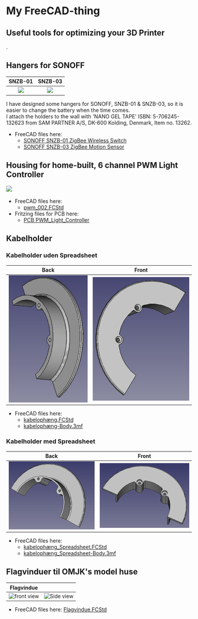 # My FreeCAD-thing

## Useful tools for optimizing your 3D Printer

. 

## Hangers for SONOFF

|SNZB-01|SNZB-03|
|:---:|:---:|
|![](./SNZB-01/Images/Skærmbillede%20fra%202023-10-31%2019-50-20.png)|![](./SNZB-03/Images/Skærmbillede%20fra%202023-10-31%2019-51-42.png)|

I have designed some hangers for SONOFF, SNZB-01 & SNZB-03, so it is easier to change the battery when the time comes.  
I attach the holders to the wall with 'NANO GEL TAPE' ISBN: 5-706245-132623 from SAM PARTNER A/S, DK-600 Kolding, Denmark, Item no. 13262.

* FreeCAD files here:
  * [SONOFF SNZB-01 ZigBee Wireless Switch](./SNZB-01/)
  * [SONOFF SNZB-03 ZigBee Motion Sensor](./SNZB-03/)

## Housing for home-built, 6 channel PWM Light Controller

![](./PWM_Light_Controller/Images/Skærmbillede%20fra%202022-10-19%2022-08-58.png)

* FreeCAD files here:
  * [pwm_002.FCStd](./PWM_Light_Controller/pwm_002.FCStd)
* Fritzing files for PCB here:
  * [PCB PWM_Light_Controller](https://github.com/sekt1953/Fritzing/tree/main/My_PCB/PWM_Light_Controller/)

## Kabelholder

### Kabelholder uden Spreadsheet

|Back|Front|
|:---:|:---:|
|![Skærmbillede%20fra%202023-11-23%2015-44-49.png](./Kabelophæng/Images/Skærmbillede%20fra%202023-11-23%2015-44-49.png)|![Skærmbillede%20fra%202023-11-23%2015-45-18.png](./Kabelophæng/Images/Skærmbillede%20fra%202023-11-23%2015-45-18.png)|

* FreeCAD files here:
  * [kabelophæng.FCStd](./Kabelophæng/kabelophæng.FCStd)
  * [kabelophæng-Body.3mf](./Kabelophæng/kabelophæng-Body.3mf)

### Kabelholder med Spreadsheet

|Back|Front|
|:---:|:---:|
|![Back](./Kabelophæng/Images/Skærmbillede%20fra%202023-11-25%2009-36-25.png)|![Front](./Kabelophæng/Images/Skærmbillede%20fra%202023-11-25%2009-35-54.png)|

* FreeCAD files here:
  * [kabelophæng_Spreadsheet.FCStd](./Kabelophæng/kabelophæng_Spreadsheet.FCStd)
  * [kabelophæng_Spreadsheet-Body.3mf](./Kabelophæng/kabelophæng_Spreadsheet-Body.3mf)


## Flagvinduer til OMJK's model huse

|Flagvindue||
|:---:|:---:|
|![front view](./Flagvindue/Images/Skærmbillede%20fra%202023-11-08%2015-09-18.png)|![Side view](./Flagvindue/Images/Skærmbillede%20fra%202023-11-08%2015-13-45.png)|

* FreeCAD files here: [Flagvindue.FCStd](./Flagvindue/Flagvindue.FCStd)
